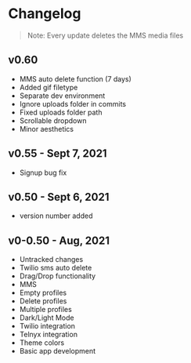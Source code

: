 
# Changelog


> Note: Every update deletes the MMS media files

## v0.60
- MMS auto delete function (7 days)
- Added gif filetype
- Separate dev environment
- Ignore uploads folder in commits
- Fixed uploads folder path
- Scrollable dropdown
- Minor aesthetics
## v0.55 - Sept 7, 2021
- Signup bug fix
## v0.50 - Sept 6, 2021
- version number added
## v0-0.50 - Aug, 2021
- Untracked changes
- Twilio sms auto delete
- Drag/Drop functionality
- MMS
- Empty profiles
- Delete profiles
- Multiple profiles
- Dark/Light Mode
- Twilio integration
- Telnyx integration
- Theme colors
- Basic app development
